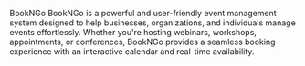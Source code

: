 BookNGo
BookNGo is a powerful and user-friendly event management system designed to help businesses, organizations, and individuals manage events effortlessly. Whether you're hosting webinars, workshops, appointments, or conferences, BookNGo provides a seamless booking experience with an interactive calendar and real-time availability.
